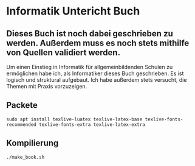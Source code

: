 # Informatik Untericht Buch
## Dieses Buch ist noch dabei geschrieben zu werden. Außerdem muss es noch stets mithilfe von Quellen validiert werden.

Um einen Einstieg in Informatik für allgemeinbildenden Schulen zu ermöglichen habe ich, als Informatiker dieses Buch geschrieben.
Es ist logisch und struktural aufgebaut. Ich habe außerdem stets versucht, die Themen mit Praxis vorzuzeigen.


## Packete
    sudo apt install texlive-luatex texlive-latex-base texlive-fonts-recommended texlive-fonts-extra texlive-latex-extra 


## Kompilierung
    ./make_book.sh